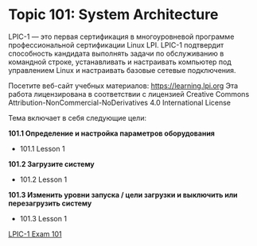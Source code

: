 # Topic 101: System Architecture

LPIC-1 — это первая сертификация в многоуровневой программе профессиональной сертификации Linux LPI. LPIC-1 подтвердит способность кандидата выполнять задачи по обслуживанию в командной строке, устанавливать и настраивать компьютер под управлением Linux и настраивать базовые сетевые подключения.

Посетите веб-сайт учебных материалов: https://learning.lpi.org Эта работа лицензирована в соответствии с лицензией Creative Commons Attribution-NonCommercial-NoDerivatives 4.0 International License

Тема включает в себя следующие цели:

**101.1 Определение и настройка параметров оборудования**
* 101.1 Lesson 1

**101.2 Загрузите систему**
* 101.2 Lesson 1

**101.3 Изменить уровни запуска / цели загрузки и выключить или перезагрузить систему**
* 101.3 Lesson 1  


[LPIC-1 Exam 101](https://learning.lpi.org/en/learning-materials/101-500/)
